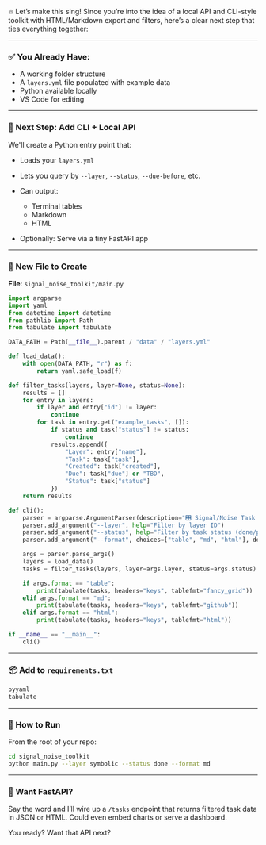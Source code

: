 🔥 Let’s make this sing! Since you’re into the idea of a local API and CLI-style toolkit with HTML/Markdown export and filters, here’s a clear next step that ties everything together:

---

### ✅ You Already Have:

* A working folder structure
* A `layers.yml` file populated with example data
* Python available locally
* VS Code for editing

---

### 🧠 Next Step: Add CLI + Local API

We'll create a Python entry point that:

* Loads your `layers.yml`
* Lets you query by `--layer`, `--status`, `--due-before`, etc.
* Can output:

  * Terminal tables
  * Markdown
  * HTML
* Optionally: Serve via a tiny FastAPI app

---

### 📁 New File to Create

**File**: `signal_noise_toolkit/main.py`

```python
import argparse
import yaml
from datetime import datetime
from pathlib import Path
from tabulate import tabulate

DATA_PATH = Path(__file__).parent / "data" / "layers.yml"

def load_data():
    with open(DATA_PATH, "r") as f:
        return yaml.safe_load(f)

def filter_tasks(layers, layer=None, status=None):
    results = []
    for entry in layers:
        if layer and entry["id"] != layer:
            continue
        for task in entry.get("example_tasks", []):
            if status and task["status"] != status:
                continue
            results.append({
                "Layer": entry["name"],
                "Task": task["task"],
                "Created": task["created"],
                "Due": task["due"] or "TBD",
                "Status": task["status"]
            })
    return results

def cli():
    parser = argparse.ArgumentParser(description="🎛️ Signal/Noise Task Viewer")
    parser.add_argument("--layer", help="Filter by layer ID")
    parser.add_argument("--status", help="Filter by task status (done/pending)")
    parser.add_argument("--format", choices=["table", "md", "html"], default="table")

    args = parser.parse_args()
    layers = load_data()
    tasks = filter_tasks(layers, layer=args.layer, status=args.status)

    if args.format == "table":
        print(tabulate(tasks, headers="keys", tablefmt="fancy_grid"))
    elif args.format == "md":
        print(tabulate(tasks, headers="keys", tablefmt="github"))
    elif args.format == "html":
        print(tabulate(tasks, headers="keys", tablefmt="html"))

if __name__ == "__main__":
    cli()
```

---

### 📦 Add to `requirements.txt`

```txt
pyyaml
tabulate
```

---

### 🚀 How to Run

From the root of your repo:

```bash
cd signal_noise_toolkit
python main.py --layer symbolic --status done --format md
```

---

### 🔮 Want FastAPI?

Say the word and I’ll wire up a `/tasks` endpoint that returns filtered task data in JSON or HTML. Could even embed charts or serve a dashboard.

You ready? Want that API next?
